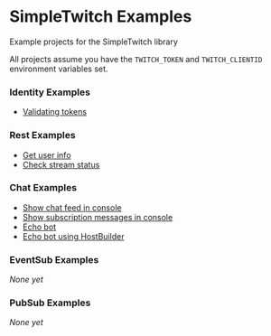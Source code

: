 # SimpleTwitch Examples
Example projects for the SimpleTwitch library

All projects assume you have the `TWITCH_TOKEN` and `TWITCH_CLIENTID` environment variables set.

### Identity Examples  
- [Validating tokens](https://github.com/AuxLabs/SimpleTwitch-Examples/tree/main/src/ValidateTokenExample)

### Rest Examples
- [Get user info](https://github.com/AuxLabs/SimpleTwitch-Examples/tree/main/src/GetUserInfoExample)
- [Check stream status](https://github.com/AuxLabs/SimpleTwitch-Examples/tree/main/src/StreamStatusExample)

### Chat Examples
- [Show chat feed in console](https://github.com/AuxLabs/SimpleTwitch-Examples/tree/main/src/ChatConnectionExample)
- [Show subscription messages in console](https://github.com/AuxLabs/SimpleTwitch-Examples/tree/main/src/ChatSubscriptionEventsExample)
- [Echo bot](https://github.com/AuxLabs/SimpleTwitch-Examples/tree/main/src/EchoBotExample)
- [Echo bot using HostBuilder](https://github.com/AuxLabs/SimpleTwitch-Examples/tree/main/src/EchoBotHostedExample)

### EventSub Examples  
*None yet*

### PubSub Examples  
*None yet*
